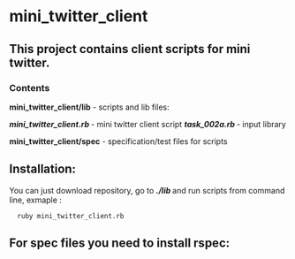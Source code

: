 # mini_twitter_client

## This project contains client scripts for mini twitter.

### **Contents**

 **mini_twitter_client/lib**  - scripts and lib files:   
 
**<em> mini_twitter_client.rb </em>**  - mini twitter client script 
 **<em> task_002a.rb </em>**  - input library
 
 **mini_twitter_client/spec**  - specification/test files for scripts 

## Installation:

You can just download repository, go to **<em> ./lib </em>** and run scripts from command line,  exmaple :

      ruby mini_twitter_client.rb
      
    
## For spec files you need to install rspec:
